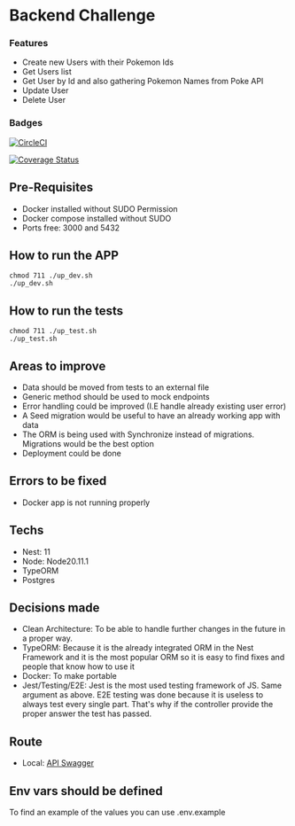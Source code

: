 # Backend Challenge

### Features

- Create new Users with their Pokemon Ids
- Get Users list
- Get User by Id and also gathering Pokemon Names from Poke API
- Update User
- Delete User

### Badges

[![CircleCI](https://dl.circleci.com/status-badge/img/circleci/8k3vizU2BZP5r14QonA4hL/DU3GjxSXf6fxSPgerPXTW8/tree/main.svg?style=svg)](https://dl.circleci.com/status-badge/redirect/circleci/8k3vizU2BZP5r14QonA4hL/DU3GjxSXf6fxSPgerPXTW8/tree/main)

[![Coverage Status](https://coveralls.io/repos/github/emiliobongiorno/backend-nestjs-challenge/badge.svg?branch=main)](https://coveralls.io/github/emiliobongiorno/backend-nestjs-challenge?branch=main)

## Pre-Requisites

- Docker installed without SUDO Permission
- Docker compose installed without SUDO
- Ports free: 3000 and 5432

## How to run the APP

```
chmod 711 ./up_dev.sh
./up_dev.sh
```

## How to run the tests

```
chmod 711 ./up_test.sh
./up_test.sh
```

## Areas to improve

- Data should be moved from tests to an external file
- Generic method should be used to mock endpoints
- Error handling could be improved (I.E handle already existing user error)
- A Seed migration would be useful to have an already working app with data
- The ORM is being used with Synchronize instead of migrations. Migrations would be the best option
- Deployment could be done

## Errors to be fixed

- Docker app is not running properly

## Techs

- Nest: 11
- Node: Node20.11.1
- TypeORM
- Postgres

## Decisions made

- Clean Architecture: To be able to handle further changes in the future in a proper way.
- TypeORM: Because it is the already integrated ORM in the Nest Framework and it is the most popular ORM so it is easy to find fixes and people that know how to use it
- Docker: To make portable
- Jest/Testing/E2E: Jest is the most used testing framework of JS. Same argument as above. E2E testing was done because it is useless to always test every single part. That's why if the controller provide the proper answer the test has passed.

## Route

- Local: [API Swagger](http://localhost:3000/api)

## Env vars should be defined

To find an example of the values you can use .env.example
